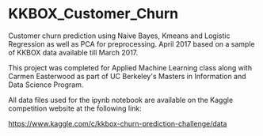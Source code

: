 # KKBOX_Customer_Churn
Customer churn prediction using Naive Bayes, Kmeans and Logistic Regression as well as PCA for preprocessing. April 2017 based on a sample of KKBOX data available till March 2017.

This project was completed for Applied Machine Learning class along with Carmen Easterwood as part of UC Berkeley's Masters in Information and Data Science Program.

All data files used for the ipynb notebook are available on the Kaggle competition website at the following link:

https://www.kaggle.com/c/kkbox-churn-prediction-challenge/data

